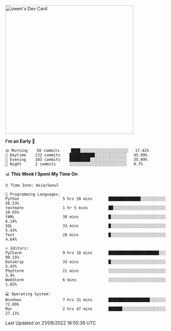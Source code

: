 <a href="https://app.daily.dev/owen_9066"><img src="https://api.daily.dev/devcards/51e5c69f10114f2abe0ae390c27b0828.png?r=hyb" width="400" alt="owen's Dev Card"/></a>

 
 <!--START_SECTION:waka-->
**I'm an Early 🐤** 

```text
🌞 Morning    50 commits     ████░░░░░░░░░░░░░░░░░░░░░   17.42% 
🌆 Daytime    132 commits    ███████████░░░░░░░░░░░░░░   45.99% 
🌃 Evening    103 commits    █████████░░░░░░░░░░░░░░░░   35.89% 
🌙 Night      2 commits      ░░░░░░░░░░░░░░░░░░░░░░░░░   0.7%

```


📊 **This Week I Spent My Time On** 

```text
⌚︎ Time Zone: Asia/Seoul

💬 Programming Languages: 
Python                   5 hrs 50 mins       ██████████████░░░░░░░░░░░   56.53% 
textmate                 1 hr 5 mins         ██░░░░░░░░░░░░░░░░░░░░░░░   10.65% 
YAML                     38 mins             █░░░░░░░░░░░░░░░░░░░░░░░░   6.14% 
SQL                      33 mins             █░░░░░░░░░░░░░░░░░░░░░░░░   5.43% 
Text                     28 mins             █░░░░░░░░░░░░░░░░░░░░░░░░   4.64%

🔥 Editors: 
PyCharm                  9 hrs 18 mins       ██████████████████████░░░   90.15% 
DataGrip                 33 mins             █░░░░░░░░░░░░░░░░░░░░░░░░   5.43% 
PhpStorm                 21 mins             ░░░░░░░░░░░░░░░░░░░░░░░░░   3.4% 
WebStorm                 6 mins              ░░░░░░░░░░░░░░░░░░░░░░░░░   1.02%

💻 Operating System: 
Windows                  7 hrs 31 mins       ██████████████████░░░░░░░   72.89% 
Mac                      2 hrs 47 mins       ██████░░░░░░░░░░░░░░░░░░░   27.11%

```


 Last Updated on 21/09/2022 18:55:39 UTC
<!--END_SECTION:waka-->
